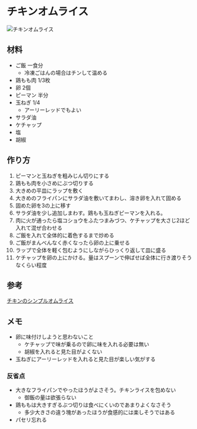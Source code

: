 # チキンオムライス
![チキンオムライス](images/ChickenOmurice.jpg)
## 材料
* ご飯 一食分
  * 冷凍ごはんの場合はチンして温める
* 鶏もも肉 1/3枚
* 卵 2個
* ピーマン 半分
* 玉ねぎ 1/4
  * アーリーレッドでもよい
* サラダ油
* ケチャップ
* 塩
* 胡椒

## 作り方
1. ピーマンと玉ねぎを粗みじん切りにする
2. 鶏もも肉を小さめにぶつ切りする
3. 大きめの平皿にラップを敷く
4. 大きめのフライパンにサラダ油を敷いてまわし、溶き卵を入れて固める
5. 固めた卵を3の上に移す
6. サラダ油を少し追加しまわす。鶏もも玉ねぎピーマンを入れる。
7. 肉に火が通ったら塩コショウをふたつまみづつ、ケチャップを大さじ2ほど入れて混ぜ合わせる
8. ご飯を入れて全体的に着色するまで炒める
9. ご飯がまんべんなく赤くなったら卵の上に乗せる
10. ラップで全体を軽く包むようにしながらひっくり返して皿に盛る
11. ケチャップを卵の上にかける。量はスプーンで伸ばせば全体に行き渡りそうなくらい程度
## 参考
[チキンのシンプルオムライス](https://www.kurashiru.com/recipes/7a05f9d9-f947-472d-9d8e-6239c6174f5a)
## メモ
* 卵に味付けしようと思わないこと
  * ケチャップで味が乗るので卵に味を入れる必要は無い
  * 胡椒を入れると見た目がよくない
* 玉ねぎにアーリーレッドを入れると見た目が楽しい気がする

### 反省点
* 大きなフライパンでやったほうがよさそう。チキンライスを包めない
  * 御飯の量は欲張らない
* 鶏ももは大きすぎるぶつ切りは食べにくいのであまりよくなさそう
  * 多少大きさの違う塊があったほうが食感的には楽しそうではある
* パセリ忘れる